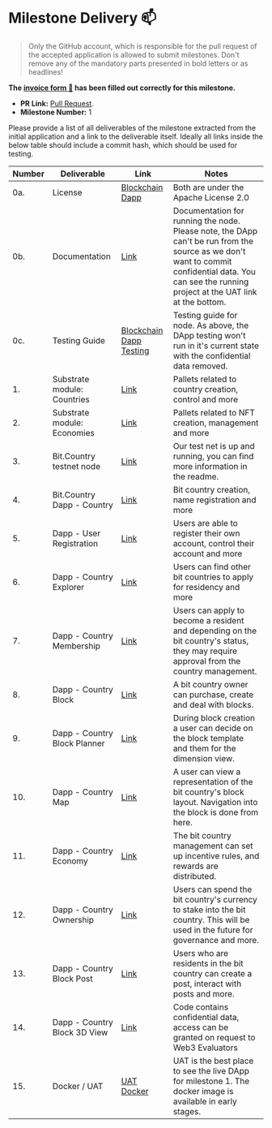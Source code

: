 # Milestone Delivery :mailbox:

> Only the GitHub account, which is responsible for the pull request of the accepted application is allowed to submit milestones. Don't remove any of the mandatory parts presented in bold letters or as headlines!

**The [invoice form :pencil:](https://forms.gle/8Wx7nxtq8fKrsuEz8) has been filled out correctly for this milestone.**  

* **PR Link:** [Pull Request](https://github.com/w3f/Open-Grants-Program/pull/78). 
* **Milestone Number:** 1

Please provide a list of all deliverables of the milestone extracted from the initial application and a link to the deliverable itself. Ideally all links inside the below table should include a commit hash, which should be used for testing.

| Number | Deliverable | Link | Notes |
| ------------- | ------------- | ------------- |------------- |
| 0a. | License | [Blockchain](https://github.com/bit-country/Bit-Country-Blockchain/blob/master/README.md) [Dapp](https://github.com/bit-country/Bit-Country-Dapp/blob/master/LICENSE) | Both are under the Apache License 2.0 |
| 0b. | Documentation | [Link](https://github.com/bit-country/Bit-Country-Blockchain/blob/master/README.md) | Documentation for running the node. Please note, the DApp can't be run from the source as we don't want to commit confidential data. You can see the running project at the UAT link at the bottom. |
| 0c. | Testing Guide | [Blockchain](https://github.com/bit-country/Bit-Country-Blockchain/blob/master/README.md) [Dapp Testing](https://github.com/bit-country/Bit-Country-Dapp/commit/0cdfec02370f79c07d636df50cec7abcc8e386bd) | Testing guide for node. As above, the DApp testing won't run in it's current state with the confidential data removed. |
| 1. | Substrate module: Countries | [Link](https://github.com/bit-country/Bit-Country-Blockchain/tree/master/pallets) | Pallets related to country creation, control and more |
| 2. | Substrate module: Economies | [Link](https://github.com/bit-country/Bit-Country-Blockchain/tree/master/pallets) | Pallets related to NFT creation, management and more |
| 3. | Bit.Country testnet node | [Link](https://github.com/bit-country/Bit-Country-Blockchain/) | Our test net is up and running, you can find more information in the readme. |
| 4. | Bit.Country Dapp - Country | [Link](https://github.com/bit-country/Bit-Country-Dapp/commit/017d220546513d34aaa583eaf1a4bef6855ec0ef) | Bit country creation, name registration and more |
| 5. | Dapp - User Registration | [Link](https://github.com/bit-country/Bit-Country-Dapp/commit/017d220546513d34aaa583eaf1a4bef6855ec0ef) | Users are able to register their own account, control their account and more |
| 6. | Dapp - Country Explorer | [Link](https://github.com/bit-country/Bit-Country-Dapp/commit/017d220546513d34aaa583eaf1a4bef6855ec0ef) | Users can find other bit countries to apply for residency and more |
| 7. | Dapp - Country Membership | [Link](https://github.com/bit-country/Bit-Country-Dapp/commit/017d220546513d34aaa583eaf1a4bef6855ec0ef) | Users can apply to become a resident and depending on the bit country's status, they may require approval from the country management. |
| 8. | Dapp - Country Block | [Link](https://github.com/bit-country/Bit-Country-Dapp/commit/017d220546513d34aaa583eaf1a4bef6855ec0ef) | A bit country owner can purchase, create and deal with blocks. |
| 9. | Dapp - Country Block Planner | [Link](https://github.com/bit-country/Bit-Country-Dapp/commit/017d220546513d34aaa583eaf1a4bef6855ec0ef) | During block creation a user can decide on the block template and them for the dimension view. |
| 10. | Dapp - Country Map | [Link](https://github.com/bit-country/Bit-Country-Dapp/commit/017d220546513d34aaa583eaf1a4bef6855ec0ef) | A user can view a representation of the bit country's block layout. Navigation into the block is done from here. |
| 11. | Dapp - Country Economy | [Link](https://github.com/bit-country/Bit-Country-Dapp/commit/017d220546513d34aaa583eaf1a4bef6855ec0ef) | The bit country management can set up incentive rules, and rewards are distributed. |
| 12. | Dapp - Country Ownership | [Link](https://github.com/bit-country/Bit-Country-Dapp/commit/017d220546513d34aaa583eaf1a4bef6855ec0ef) | Users can spend the bit country's currency to stake into the bit country. This will be used in the future for governance and more. |
| 13. | Dapp - Country Block Post | [Link](https://github.com/bit-country/Bit-Country-Dapp/commit/017d220546513d34aaa583eaf1a4bef6855ec0ef) | Users who are residents in the bit country can create a post, interact with posts and more. |
| 14. | Dapp - Country Block 3D View | [Link](https://github.com/bit-country/Bit-Country-Dapp) | Code contains confidential data, access can be granted on request to Web3 Evaluators | Dimension viewer for the view behind the timeline. Users are able to walk around and perform basic activities. More features to come. |
| 15. | Docker / UAT | [UAT](http://uat.bit.country/) [Docker](https://hub.docker.com/r/mvpstudionz/bit.web) | UAT is the best place to see the live DApp for milestone 1. The docker image is available in early stages. |
